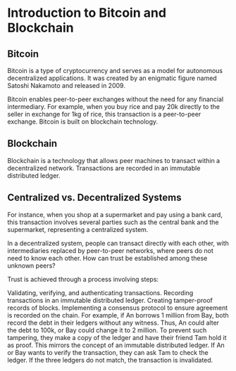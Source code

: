 # Introduction to Bitcoin and Blockchain

## Bitcoin

Bitcoin is a type of cryptocurrency and serves as a model for autonomous decentralized applications. It was created by an enigmatic figure named Satoshi Nakamoto and released in 2009.

Bitcoin enables peer-to-peer exchanges without the need for any financial intermediary. For example, when you buy rice and pay 20k directly to the seller in exchange for 1kg of rice, this transaction is a peer-to-peer exchange.
Bitcoin is built on blockchain technology.

## Blockchain

Blockchain is a technology that allows peer machines to transact within a decentralized network. Transactions are recorded in an immutable distributed ledger.

## Centralized vs. Decentralized Systems

For instance, when you shop at a supermarket and pay using a bank card, this transaction involves several parties such as the central bank and the supermarket, representing a centralized system.

In a decentralized system, people can transact directly with each other, with intermediaries replaced by peer-to-peer networks, where peers do not need to know each other. How can trust be established among these unknown peers?

Trust is achieved through a process involving steps:

Validating, verifying, and authenticating transactions.
Recording transactions in an immutable distributed ledger.
Creating tamper-proof records of blocks.
Implementing a consensus protocol to ensure agreement is recorded on the chain.
For example, if An borrows 1 million from Bay, both record the debt in their ledgers without any witness. Thus, An could alter the debt to 100k, or Bay could change it to 2 million. To prevent such tampering, they make a copy of the ledger and have their friend Tam hold it as proof. This mirrors the concept of an immutable distributed ledger. If An or Bay wants to verify the transaction, they can ask Tam to check the ledger. If the three ledgers do not match, the transaction is invalidated.